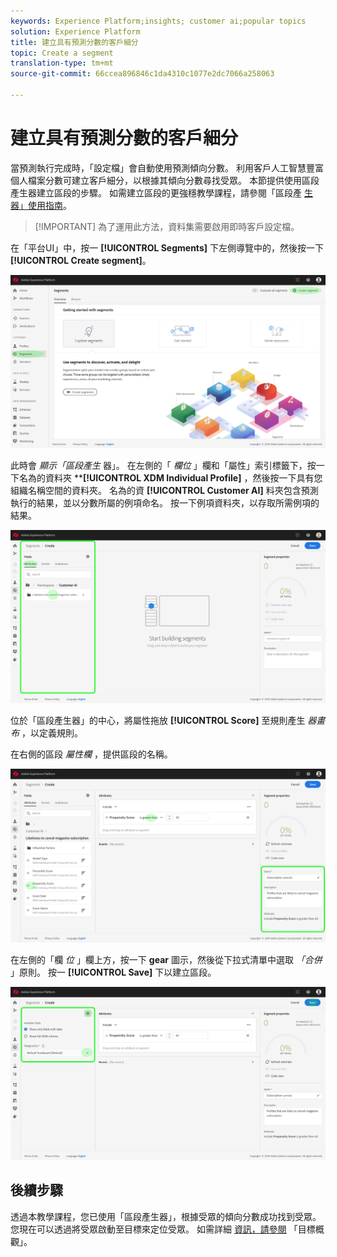 ```yaml
---
keywords: Experience Platform;insights; customer ai;popular topics
solution: Experience Platform
title: 建立具有預測分數的客戶細分
topic: Create a segment
translation-type: tm+mt
source-git-commit: 66ccea896846c1da4310c1077e2dc7066a258063

---
```



# 建立具有預測分數的客戶細分

當預測執行完成時，「設定檔」會自動使用預測傾向分數。 利用客戶人工智慧豐富個人檔案分數可建立客戶細分，以根據其傾向分數尋找受眾。 本節提供使用區段產生器建立區段的步驟。 如需建立區段的更強穩教學課程，請參閱「區段產 [生器」使用指南](../../../segmentation/tutorials/create-a-segment.md)。

>[!IMPORTANT] 為了運用此方法，資料集需要啟用即時客戶設定檔。

在「平台UI」中，按一 **[!UICONTROL Segments]** 下左側導覽中的，然後按一下 **[!UICONTROL Create segment]**。

![](../images/user-guide/segments.png)

此時會 *顯示「區段產生* 器」。 在左側的「 *欄位* 」欄和「屬性」索引標籤下，按一下名為的資料夾 ****[!UICONTROL XDM Individual Profile]** ，然後按一下具有您組織名稱空間的資料夾。 名為的資 **[!UICONTROL Customer AI]** 料夾包含預測執行的結果，並以分數所屬的例項命名。 按一下例項資料夾，以存取所需例項的結果。

![](../images/user-guide/results.png)

位於「區段產生器」的中心，將屬性拖放 **[!UICONTROL Score]** 至規則產生 *器畫布* ，以定義規則。

在右側的區段 *屬性欄* ，提供區段的名稱。

![](../images/user-guide/properties.png)

在左側的「欄 *位* 」欄上方，按一下 **gear** 圖示，然後從下拉式清單中選取 *「合併* 」原則。 按一 **[!UICONTROL Save]** 下以建立區段。

![](../images/user-guide/merge_policy.png)

## 後續步驟

透過本教學課程，您已使用「區段產生器」，根據受眾的傾向分數成功找到受眾。 您現在可以透過將受眾啟動至目標來定位受眾。 如需詳細 [資訊，請參閱](https://docs.adobe.com/content/help/en/experience-platform/rtcdp/destinations/destinations-overview.html) 「目標概觀」。